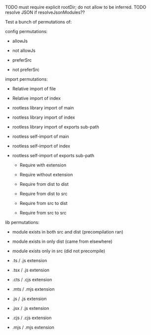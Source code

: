 TODO must require explicit rootDir; do not allow to be inferred.
TODO resolve JSON if resolveJsonModules??

Test a bunch of permutations of:

config permutations:

- allowJs
- not allowJs

- preferSrc
- not preferSrc

import permutations:

- Relative import of file
- Relative import of index
- rootless library import of main
- rootless library import of index
- rootless library import of exports sub-path
- rootless self-import of main
- rootless self-import of index
- rootless self-import of exports sub-path

  - Require with extension
  - Require without extension

  - Require from dist to dist
  - Require from dist to src
  - Require from src to dist
  - Require from src to src

lib permutations:

- module exists in both src and dist (precompilation ran)
- module exists in only dist (came from elsewhere)
- module exists only in src (did not precompile)

- .ts / .js extension
- .tsx / .js extension
- .cts / .cjs extension
- .mts / .mjs extension
- .js / .js extension
- .jsx / .js extension
- .cjs / .cjs extension
- .mjs / .mjs extension
